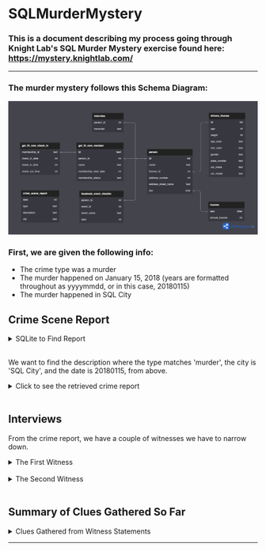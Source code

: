 # SQLMurderMystery
### This is a document describing my process going through Knight Lab's SQL Murder Mystery exercise found here: https://mystery.knightlab.com/

---
### The murder mystery follows this Schema Diagram:
![image](https://github.com/arinotsorry/SQLMurderMystery/blob/main/Schema%20Diagram.png)

### First, we are given the following info:
- The crime type was a murder
- The murder happened on January 15, 2018 (years are formatted throughout as yyyymmdd, or in this case, 20180115)
- The murder happened in SQL City


## Crime Scene Report
  <details>
    <summary>SQLite to Find Report</summary>

```sql
SELECT description
  FROM crime_scene_report
  WHERE date = 20180115 AND type = 'murder' AND city = 'SQL City'
```
  </details>
  
  <br>
  
  We want to find the description where the type matches 'murder', the city is 'SQL City', and the date is 20180115, from above.
  
  
  <details>
    <summary>Click to see the retrieved crime report</summary>

<br>
  
  > Security footage shows that there were 2 witnesses.
  > The first witness lives at the last house on "Northwestern Dr". 
  > The second witness, named Annabel, lives somewhere on "Franklin Ave"."
  </details>

<br>

## Interviews

From the crime report, we have a couple of witnesses we have to narrow down.

<details>
  <summary>The First Witness</summary>
  
  
### The First Witness
    
  The first witness lives at the last house on "Northwestern Dr."
    
  To find the witness, we have to find all the houses on Northwestern Dr., find the highest house number, 
    and find the person associated with that address.
    
  <details>
    <summary>SQLite to Find Witness Statement</summary>
    
```sql
SELECT name, transcript
  FROM interview LEFT JOIN person ON person_id = id
  WHERE (
    SELECT address_number
      FROM person
      WHERE address_street_name = 'Northwestern Dr'
      ORDER BY address_number DESC
      LIMIT 1
    ) = address_number AND address_street_name = 'Northwestern Dr'
```
  </details>
  
  <br>
  
  The first witness had this to say:
  
  <details>
    <summary>Click to expand the First Witness's Statement</summary>
    
<br>
    
  > “I heard a gunshot and then saw a man run out. 
  > He had a ‘Get Fit Now Gym’ bag. The membership number on the bag started with ‘48Z’. 
  > Only gold members have those bags. The man got into a car with a plate that included ‘H42W’.” - Morty Schapiro
    
  </details>
    
</details>

<br>

<details>
  <summary>The Second Witness</summary>
  
  
### The Second Witness
    
  The second witness is named Annabel, and she lives somewhere on "Franklin Ave"."
    
  To find Annabel, we have to find all the houses on Franklin Ave and cross reference that with the names of the house's occupants.
    
  <details>
    <summary>SQLite to Find Witness Statement</summary>
    
```sql
SELECT name, transcript
    FROM interview LEFT JOIN person ON person_id = id
    WHERE name LIKE 'Annabel %' 
      AND address_street_name = 'Franklin Ave'
```
  </details>
  
  <br>
  
  The second witness had this to say:
  
  <details>
    <summary>Click to expand the Second Witness's Statement</summary>
    
<br>
    
  > “I saw the murder happen, and I recognized the killer from my gym when I was working out last week on January the 9th.” - Annabel Miller
    
  </details>
    
</details>

<br>

## Summary of Clues Gathered So Far
<details>
  <summary>Clues Gathered from Witness Statements</summary>
  
<br>
  
From the first witness, Morty Schapiro, we learned:
  - The suspect's gym membership number begins with '48Z'
  - The suspect's license plate includes 'H42W'

From the second witness, Annabel Miller, we learned:
  - The suspect was at the gym with Annabel Miller on January 9, 2018 (20180109)
</details>

----
  
  
